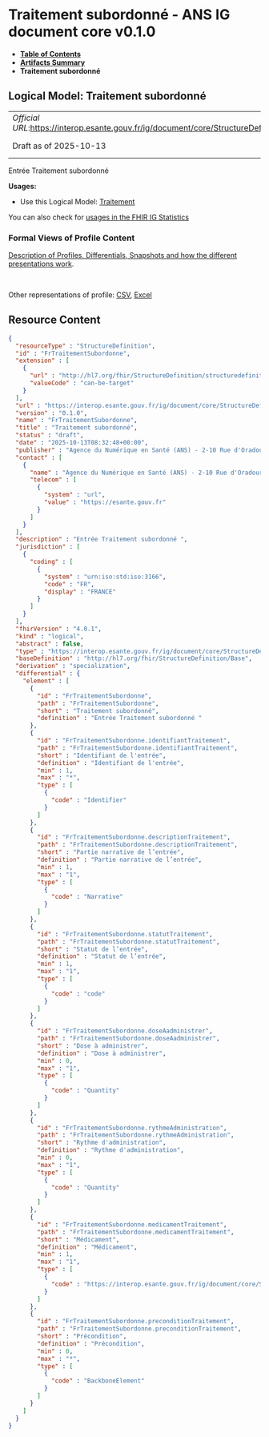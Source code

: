 # Traitement subordonné - ANS IG document core v0.1.0

* [**Table of Contents**](toc.md)
* [**Artifacts Summary**](artifacts.md)
* **Traitement subordonné**

## Logical Model: Traitement subordonné 

| | |
| :--- | :--- |
| *Official URL*:https://interop.esante.gouv.fr/ig/document/core/StructureDefinition/FrTraitementSubordonne | *Version*:0.1.0 |
| Draft as of 2025-10-13 | *Computable Name*:FrTraitementSubordonne |

 
Entrée Traitement subordonné 

**Usages:**

* Use this Logical Model: [Traitement](StructureDefinition-FrTraitement.md)

You can also check for [usages in the FHIR IG Statistics](https://packages2.fhir.org/xig/ans.document.fr.core|current/StructureDefinition/FrTraitementSubordonne)

### Formal Views of Profile Content

 [Description of Profiles, Differentials, Snapshots and how the different presentations work](http://build.fhir.org/ig/FHIR/ig-guidance/readingIgs.html#structure-definitions). 

 

Other representations of profile: [CSV](StructureDefinition-FrTraitementSubordonne.csv), [Excel](StructureDefinition-FrTraitementSubordonne.xlsx) 



## Resource Content

```json
{
  "resourceType" : "StructureDefinition",
  "id" : "FrTraitementSubordonne",
  "extension" : [
    {
      "url" : "http://hl7.org/fhir/StructureDefinition/structuredefinition-type-characteristics",
      "valueCode" : "can-be-target"
    }
  ],
  "url" : "https://interop.esante.gouv.fr/ig/document/core/StructureDefinition/FrTraitementSubordonne",
  "version" : "0.1.0",
  "name" : "FrTraitementSubordonne",
  "title" : "Traitement subordonné",
  "status" : "draft",
  "date" : "2025-10-13T08:32:48+00:00",
  "publisher" : "Agence du Numérique en Santé (ANS) - 2-10 Rue d'Oradour-sur-Glane, 75015 Paris",
  "contact" : [
    {
      "name" : "Agence du Numérique en Santé (ANS) - 2-10 Rue d'Oradour-sur-Glane, 75015 Paris",
      "telecom" : [
        {
          "system" : "url",
          "value" : "https://esante.gouv.fr"
        }
      ]
    }
  ],
  "description" : "Entrée Traitement subordonné ",
  "jurisdiction" : [
    {
      "coding" : [
        {
          "system" : "urn:iso:std:iso:3166",
          "code" : "FR",
          "display" : "FRANCE"
        }
      ]
    }
  ],
  "fhirVersion" : "4.0.1",
  "kind" : "logical",
  "abstract" : false,
  "type" : "https://interop.esante.gouv.fr/ig/document/core/StructureDefinition/FrTraitementSubordonne",
  "baseDefinition" : "http://hl7.org/fhir/StructureDefinition/Base",
  "derivation" : "specialization",
  "differential" : {
    "element" : [
      {
        "id" : "FrTraitementSubordonne",
        "path" : "FrTraitementSubordonne",
        "short" : "Traitement subordonné",
        "definition" : "Entrée Traitement subordonné "
      },
      {
        "id" : "FrTraitementSubordonne.identifiantTraitement",
        "path" : "FrTraitementSubordonne.identifiantTraitement",
        "short" : "Identifiant de l'entrée",
        "definition" : "Identifiant de l'entrée",
        "min" : 1,
        "max" : "*",
        "type" : [
          {
            "code" : "Identifier"
          }
        ]
      },
      {
        "id" : "FrTraitementSubordonne.descriptionTraitement",
        "path" : "FrTraitementSubordonne.descriptionTraitement",
        "short" : "Partie narrative de l’entrée",
        "definition" : "Partie narrative de l’entrée",
        "min" : 1,
        "max" : "1",
        "type" : [
          {
            "code" : "Narrative"
          }
        ]
      },
      {
        "id" : "FrTraitementSubordonne.statutTraitement",
        "path" : "FrTraitementSubordonne.statutTraitement",
        "short" : "Statut de l’entrée",
        "definition" : "Statut de l’entrée",
        "min" : 1,
        "max" : "1",
        "type" : [
          {
            "code" : "code"
          }
        ]
      },
      {
        "id" : "FrTraitementSubordonne.doseAadministrer",
        "path" : "FrTraitementSubordonne.doseAadministrer",
        "short" : "Dose à administrer",
        "definition" : "Dose à administrer",
        "min" : 0,
        "max" : "1",
        "type" : [
          {
            "code" : "Quantity"
          }
        ]
      },
      {
        "id" : "FrTraitementSubordonne.rythmeAdministration",
        "path" : "FrTraitementSubordonne.rythmeAdministration",
        "short" : "Rythme d'administration",
        "definition" : "Rythme d'administration",
        "min" : 0,
        "max" : "1",
        "type" : [
          {
            "code" : "Quantity"
          }
        ]
      },
      {
        "id" : "FrTraitementSubordonne.medicamentTraitement",
        "path" : "FrTraitementSubordonne.medicamentTraitement",
        "short" : "Médicament",
        "definition" : "Médicament",
        "min" : 1,
        "max" : "1",
        "type" : [
          {
            "code" : "https://interop.esante.gouv.fr/ig/document/core/StructureDefinition/FrProduitSante"
          }
        ]
      },
      {
        "id" : "FrTraitementSubordonne.preconditionTraitement",
        "path" : "FrTraitementSubordonne.preconditionTraitement",
        "short" : "Précondition",
        "definition" : "Précondition",
        "min" : 0,
        "max" : "*",
        "type" : [
          {
            "code" : "BackboneElement"
          }
        ]
      }
    ]
  }
}

```
